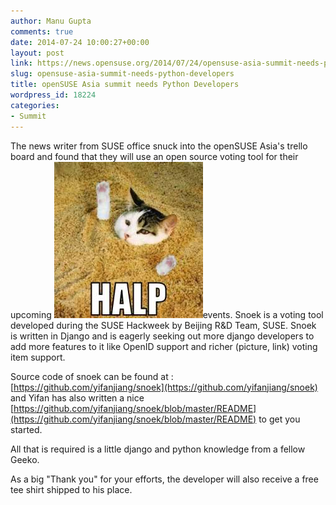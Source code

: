 ```yaml
---
author: Manu Gupta
comments: true
date: 2014-07-24 10:00:27+00:00
layout: post
link: https://news.opensuse.org/2014/07/24/opensuse-asia-summit-needs-python-developers/
slug: opensuse-asia-summit-needs-python-developers
title: openSUSE Asia summit needs Python Developers
wordpress_id: 18224
categories:
- Summit
---
```


The news writer from SUSE office snuck into the openSUSE Asia's trello board and found that they will use an open source voting tool for their upcoming [![halp](/wp-content/uploads/2014/06/halp.jpg)](/wp-content/uploads/2014/06/halp.jpg)events. Snoek is a voting tool developed during the SUSE Hackweek by Beijing R&D Team, SUSE. Snoek is written in Django and is eagerly seeking out more django developers to add more features to it like OpenID support and richer (picture, link) voting item support.

Source code of snoek can be found at : [https://github.com/yifanjiang/snoek](https://github.com/yifanjiang/snoek)
and Yifan has also written a nice [https://github.com/yifanjiang/snoek/blob/master/README](https://github.com/yifanjiang/snoek/blob/master/README) to get you started.

All that is required is a little django and python knowledge from a fellow Geeko.

As a big "Thank you" for your efforts, the developer will also receive a free tee shirt shipped to his place.
